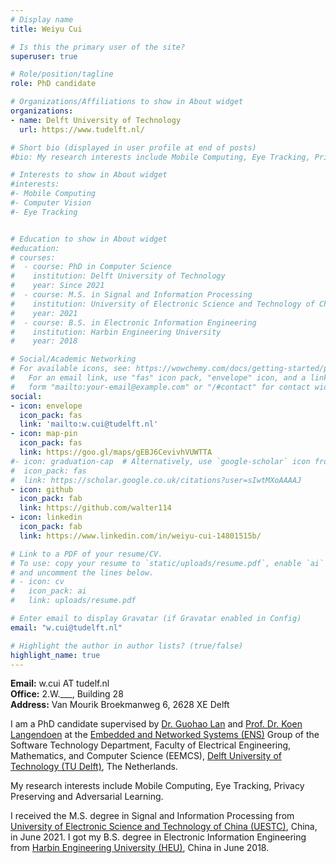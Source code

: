 ```yaml
---
# Display name
title: Weiyu Cui

# Is this the primary user of the site?
superuser: true

# Role/position/tagline
role: PhD candidate

# Organizations/Affiliations to show in About widget
organizations:
- name: Delft University of Technology
  url: https://www.tudelft.nl/

# Short bio (displayed in user profile at end of posts)
#bio: My research interests include Mobile Computing, Eye Tracking, Privacy Preserving and Adversarial Learning.

# Interests to show in About widget
#interests:
#- Mobile Computing
#- Computer Vision
#- Eye Tracking


# Education to show in About widget
#education:
# courses:
#  - course: PhD in Computer Science
#    institution: Delft University of Technology
#    year: Since 2021 
#  - course: M.S. in Signal and Information Processing
#    institution: University of Electronic Science and Technology of China
#    year: 2021
#  - course: B.S. in Electronic Information Engineering
#    institution: Harbin Engineering University
#    year: 2018

# Social/Academic Networking
# For available icons, see: https://wowchemy.com/docs/getting-started/page-builder/#icons
#   For an email link, use "fas" icon pack, "envelope" icon, and a link in the
#   form "mailto:your-email@example.com" or "/#contact" for contact widget.
social:
- icon: envelope
  icon_pack: fas
  link: 'mailto:w.cui@tudelft.nl'
- icon: map-pin
  icon_pack: fas
  link: https://goo.gl/maps/gEBJ6CevivhVUWTTA
#- icon: graduation-cap  # Alternatively, use `google-scholar` icon from `ai` icon pack
#  icon_pack: fas
#  link: https://scholar.google.co.uk/citations?user=sIwtMXoAAAAJ
- icon: github
  icon_pack: fab
  link: https://github.com/walter114
- icon: linkedin
  icon_pack: fab
  link: https://www.linkedin.com/in/weiyu-cui-14801515b/

# Link to a PDF of your resume/CV.
# To use: copy your resume to `static/uploads/resume.pdf`, enable `ai` icons in `params.toml`, 
# and uncomment the lines below.
# - icon: cv
#   icon_pack: ai
#   link: uploads/resume.pdf

# Enter email to display Gravatar (if Gravatar enabled in Config)
email: "w.cui@tudelft.nl"

# Highlight the author in author lists? (true/false)
highlight_name: true
---
```


**Email:** w.cui AT tudelf.nl  
**Office:** 2.W.___, Building 28  
**Address:** Van Mourik Broekmanweg 6, 2628 XE Delft

I am a PhD candidate supervised by [Dr. Guohao Lan](https://guohao.netlify.app/) and [Prof. Dr. Koen Langendoen](https://www.st.ewi.tudelft.nl/koen/) at the [Embedded and Networked Systems (ENS)](https://www.tudelft.nl/ewi/over-de-faculteit/afdelingen/software-technology/embedded-and-networked-systems/) Group of the Software Technology Department, Faculty of Electrical Engineering, Mathematics, and Computer Science (EEMCS), [Delft University of Technology (TU Delft)](https://www.tudelft.nl/), The Netherlands. 

My research interests include Mobile Computing, Eye Tracking, Privacy Preserving and Adversarial Learning.

I received the M.S. degree in Signal and Information Processing from [University of Electronic Science and Technology of China (UESTC)](https://www.uestc.edu.cn/), China, in June 2021. I got my B.S. degree in Electronic Information Engineering from [Harbin Engineering University (HEU)](http://www.heu.edu.cn/), China in June 2018.

